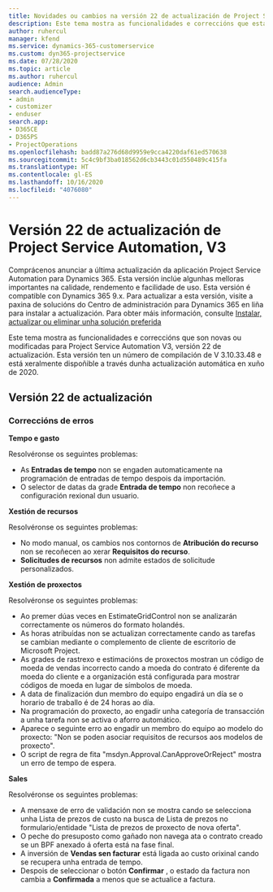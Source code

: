 ```yaml
---
title: Novidades ou cambios na versión 22 de actualización de Project Service Automation, V3
description: Este tema mostra as funcionalidades e correccións que están dispoñibles la versión 22 de actualización de Project Service Automation, V3.
author: ruhercul
manager: kfend
ms.service: dynamics-365-customerservice
ms.custom: dyn365-projectservice
ms.date: 07/28/2020
ms.topic: article
ms.author: ruhercul
audience: Admin
search.audienceType:
- admin
- customizer
- enduser
search.app:
- D365CE
- D365PS
- ProjectOperations
ms.openlocfilehash: badd87a276d68d9959e9cca4220daf61ed570638
ms.sourcegitcommit: 5c4c9bf3ba018562d6cb3443c01d550489c415fa
ms.translationtype: HT
ms.contentlocale: gl-ES
ms.lasthandoff: 10/16/2020
ms.locfileid: "4076080"
---
```

# <a name="project-service-automation-update-release-22-v3"></a>Versión 22 de actualización de Project Service Automation, V3

Comprácenos anunciar a última actualización da aplicación Project Service Automation para Dynamics 365. Esta versión inclúe algunhas melloras importantes na calidade, rendemento e facilidade de uso. Esta versión é compatible con Dynamics 365 9.x. Para actualizar a esta versión, visite a paxina de solucións do Centro de administración para Dynamics 365 en liña para instalar a actualización. Para obter máis información, consulte [Instalar, actualizar ou eliminar unha solución preferida](https://docs.microsoft.com/power-platform/admin/install-remove-preferred-solution)

Este tema mostra as funcionalidades e correccións que son novas ou modificadas para Project Service Automation V3, versión 22 de actualización. Esta versión ten un número de compilación de V 3.10.33.48 e está xeralmente dispoñible a través dunha actualización automática en xuño de 2020.

## <a name="update-release-22"></a>Versión 22 de actualización

### <a name="bug-fixes"></a>Correccións de erros



**Tempo e gasto**

Resolvéronse os seguintes problemas:

- As **Entradas de tempo** non se engaden automaticamente na programación de entradas de tempo despois da importación.
- O selector de datas da grade **Entrada de tempo** non recoñece a configuración rexional dun usuario.

**Xestión de recursos**

Resolvéronse os seguintes problemas:

- No modo manual, os cambios nos contornos de **Atribución do recurso** non se recoñecen ao xerar **Requisitos do recurso**.
- **Solicitudes de recursos** non admite estados de solicitude personalizados.

**Xestión de proxectos**

Resolvéronse os seguintes problemas:

- Ao premer dúas veces en EstimateGridControl non se analizarán correctamente os números do formato holandés.
- As horas atribuídas non se actualizan correctamente cando as tarefas se cambian mediante o complemento de cliente de escritorio de Microsoft Project.
- As grades de rastrexo e estimacións de proxectos mostran un código de moeda de vendas incorrecto cando a moeda do contrato é diferente da moeda do cliente e a organización está configurada para mostrar códigos de moeda en lugar de símbolos de moeda.
- A data de finalización dun membro do equipo engadirá un día se o horario de traballo é de 24 horas ao día.
- Na programación do proxecto, ao engadir unha categoría de transacción a unha tarefa non se activa o aforro automático.
- Aparece o seguinte erro ao engadir un membro do equipo ao modelo do proxecto: "Non se poden asociar requisitos de recursos aos modelos de proxecto". 
- O script de regra de fita "msdyn.Approval.CanApproveOrReject" mostra un erro de tempo de espera.

**Sales**

Resolvéronse os seguintes problemas:

- A mensaxe de erro de validación non se mostra cando se selecciona unha Lista de prezos de custo na busca de Lista de prezos no formulario/entidade "Lista de prezos de proxecto de nova oferta".
- O peche do presuposto como gañado non navega ata o contrato creado se un BPF anexado á oferta está na fase final.
- A inversión de **Vendas sen facturar** está ligada ao custo orixinal cando se recupera unha entrada de tempo.
- Despois de seleccionar o botón **Confirmar** , o estado da factura non cambia a **Confirmada** a menos que se actualice a factura.
